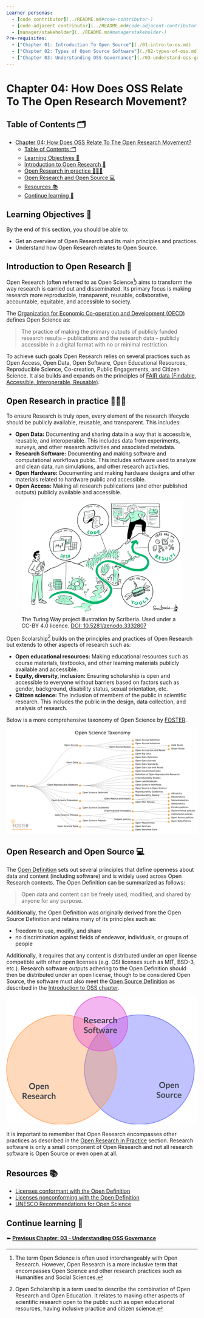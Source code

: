 ```yaml
---
Learner personas:
  - [code contributor](../README.md#code-contributor-)
  - [code-adjacent contributor](../README.md#code-adjacent-contributor-)
  - [manager/stakeholder](../README.md#managerstakeholder-)
Pre-requisites:
  - ["Chapter 01: Introduction To Open Source"](./01-intro-to-os.md)
  - ["Chapter 02: Types of Open Source Software"](./02-types-of-oss.md)
  - ["Chapter 03: Understanding OSS Governance"](./03-understand-oss-governance.md)
---
```


# Chapter 04: How Does OSS Relate To The Open Research Movement?

## Table of Contents 🗂️

- [Chapter 04: How Does OSS Relate To The Open Research Movement?](#chapter-04-how-does-oss-relate-to-the-open-research-movement)
  - [Table of Contents 🗂️](#table-of-contents-️)
  - [Learning Objectives 🧠](#learning-objectives-)
  - [Introduction to Open Research 🔭](#introduction-to-open-research-)
  - [Open Research in practice 👩🏻‍💻](#open-research-in-practice-)
  - [Open Research and Open Source 💻](#open-research-and-open-source-)
  - [Resources 📚](#resources-)
  - [Continue learning 🚥](#continue-learning-)

## Learning Objectives 🧠

By the end of this section, you should be able to:

- Get an overview of Open Research and its main principles and practices.
- Understand how Open Research relates to Open Source.

## Introduction to Open Research 🔭

Open Research (often referred to as Open Science[^1]) aims to transform the way research is carried out and disseminated. Its primary focus is making research more reproducible, transparent, reusable, collaborative, accountable, equitable, and accessible to society.

[^1]: The term Open Science is often used interchangeably with Open Research. However, Open Research is a more inclusive term that encompasses Open Science and other research practices such as Humanities and Social Sciences.

The [Organization for Economic Co-operation and Development (OECD)](https://read.oecd-ilibrary.org/science-and-technology/making-open-science-a-reality_5jrs2f963zs1-en#page1) defines Open Science as:

> The practice of making the primary outputs of publicly funded research results – publications and the research data – publicly accessible in a digital format with no or minimal restriction.

To achieve such goals Open Research relies on several practices such as Open Access, Open Data, Open Software, Open Educational Resources, Reproducible Science, Co-creation, Public Engagements, and Citizen Science. It also builds and expands on the principles of [FAIR data (Findable, Accessible, Interoperable, Reusable)][fair-principles].

## Open Research in practice 👩🏻‍💻

To ensure Research is truly open, every element of the research lifecycle should be publicly available, reusable, and transparent. This includes:

- **Open Data:** Documenting and sharing data in a way that is accessible, reusable, and interoperable. This includes data from experiments, surveys, and other research activities and associated metadata.
- **Research Software:** Documenting and making software and computational workflows public. This includes software used to analyze and clean data, run simulations, and other research activities.
- **Open Hardware:** Documenting and making hardware designs and other materials related to hardware public and accessible.
- **Open Access:** Making all research publications (and other published outputs) publicly available and accessible.

<figure>
<img src="./images/reproducible-journey.jpg" alt="A man holding a book and standing at the beginning of a path with a hopeful expression. The path is winding and goes through an Open Data Village, an Open Tools waterfall, an Open Code forest, and finishes at the top of the Open Results mountain. At the top of the mountain is a person with a Data dashboard as a background." />
<figcaption>
The Turing Way project illustration by Scriberia. Used under a CC-BY 4.0 licence. <a href="https://doi.org/10.5281/zenodo.3332807"> DOI: 10.5281/zenodo.3332807</a>
</figcaption>
</figure>

Open Scolarship[^2] builds on the principles and practices of Open Research but extends to other aspects of research such as:

- **Open educational resources:** Making educational resources such as course materials, textbooks, and other learning materials publicly available and accessible.
- **Equity, diversity, inclusion:** Ensuring scholarship is open and accessible to everyone without barriers based on factors such as gender, background, disability status, sexual orientation, etc.
- **Citizen science:** The inclusion of members of the public in scientific research. This includes the public in the design, data collection, and analysis of research.

[^2]: Open Scholarship is a term used to describe the combination of Open Research and Open Education. It relates to making other aspects of scientific research open to the public such as open educational resources, having inclusive practice and citizen science.

Below is a more comprehensive taxonomy of Open Science by [FOSTER](https://www.fosteropenscience.eu/resources).

<img src="./images/foster-open-science-taxonomy.png" alt="FOSTER open science taxonomy. For a screenreader friendly version of the mindmap visit https://www.fosteropenscience.eu/themes/fosterstrap/images/taxonomies/open-science-ontology-en-fr.owl.xml"/>

## Open Research and Open Source 💻

The [Open Definition][open-definition] sets out several principles that define openness about data and content (including software) and is widely used across Open Research contexts. The Open Definition can be summarized as follows:

> Open data and content can be freely used, modified, and shared by anyone for any purpose.

Additionally, the Open Definition was originally derived from the Open Source Definition and retains many of its principles such as:

- freedom to use, modify, and share
- no discrimination against fields of endeavor, individuals, or groups of people

Additionally, it requires that any content is distributed under an open license compatible with other open licenses (e.g. OSI licenses such as MIT, BSD-3, etc.).
Research software outputs adhering to the Open Definition should then be distributed under an open license, though to be considered Open Source, the software must also meet the [Open Source Definition](https://opensource.org/osd-annotated) as described in the [Introduction to OSS chapter](./01-intro-to-os.md).

<img src="./images/OSS-open-research-euler.png" alt="Euler diagram where Open research is placed on a circle on the left intersecting with Research Software and Open Source (on the right). Research software is in the top-middle region of the diagram in a smaller size circle to denote it is only a small component of both Open Research and Open Source."/>

It is important to remember that Open Research encompasses other practices as described in the [Open Research in Practice](#open-research-in-practice-) section. Research software is only a small component of Open Research and not all research software is Open Source or even open at all.

## Resources 📚

- [Licenses conformant with the Open Definition](https://opendefinition.org/licenses/)
- [Licenses nonconforming with the Open Definition](https://opendefinition.org/licenses/nonconformant/)
- [UNESCO Recommendations for Open Science](https://en.unesco.org/science-sustainable-future/open-science/recommendation)

## Continue learning 🚥

<!-- TODO: update link to chapter 03 -->

⬅️ **[Previous Chapter: 03 - Understanding OSS Governance](./01-intro-to-os.md)**

<!-- reusable links -->

[fair-principles]: https://www.go-fair.org/fair-principles/
[open-definition]: https://opendefinition.org/od/2.1/en/

